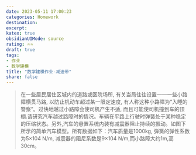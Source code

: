 ```yaml
---
date: 2023-05-11 17:00:23
categories: Homework
destination: 
excerpt: 
katex: true
obsidianUIMode: source
rating: ⭐⭐
draft: true
tags:  
- 作业
- 数学建模
title: "数学建模作业-减速带"
share: false
---
```


> 在一些居民居住区城内的道路或医院场所, 有关当局往往设置——一些小路障横贯马路, 以防止机动车超过某一限定速度, 有人称这种小路障为“入睡的警察”。过快地越过小路障会使司机产生不适, 而且可能使司机撞到车的顶棚.请研究汽车越过路障时的情况。车辆在平路上行驶时弹簧处于某种稳定的压缩状态。另外,汽车的悬置系统内装有减震器阻止持续的振动。如图下所示的简单汽车模型。所有数据如下：汽车质量是1000kg, 弹簧的弹性系数为5×104 N/m, 减震器的阻尼系数是9×104 N/m,而小路障大约1m,高30cm。
